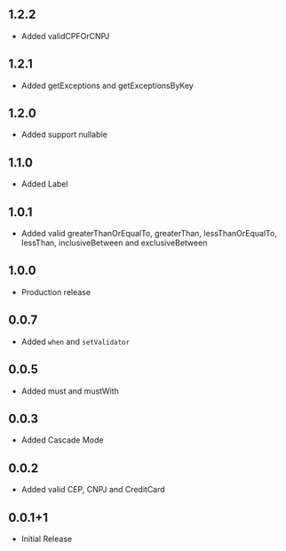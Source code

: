 ## 1.2.2

* Added validCPFOrCNPJ

## 1.2.1

* Added getExceptions and getExceptionsByKey

## 1.2.0

* Added support nullable

## 1.1.0

* Added Label

## 1.0.1

* Added valid greaterThanOrEqualTo, greaterThan, lessThanOrEqualTo, lessThan, inclusiveBetween and exclusiveBetween
  
## 1.0.0

* Production release

## 0.0.7

* Added `when` and `setValidator`

## 0.0.5

* Added must and mustWith

## 0.0.3

* Added Cascade Mode


## 0.0.2

* Added valid CEP, CNPJ and CreditCard

## 0.0.1+1

* Initial Release
